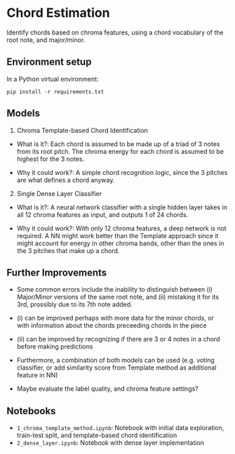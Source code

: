 # Chord Estimation

Identify chords based on chroma features, using a chord vocabulary of the root note, and major/minor.

## Environment setup
In a Python virtual environment:
```
pip install -r requirements.txt
```

## Models
1. Chroma Template-based Chord Identification

- What is it?: Each chord is assumed to be made up of a triad of 3 notes from its root pitch. The chroma energy for each chord is assumed to be highest for the 3 notes.

- Why it could work?: A simple chord recognition logic, since the 3 pitches are what defines a chord anyway.


2. Single Dense Layer Classifier
- What is it?: A neural network classifier with a single hidden layer takes in all 12 chroma features as input, and outputs 1 of 24 chords.

- Why it could work?: With only 12 chroma features, a deep network is not required. A NN might work better than the Template approach since it might account for energy in other chroma bands, other than the ones in the 3 pitches that make up a chord.


## Further Improvements
- Some common errors include the inability to distinguish between (i) Major/Minor versions of the same root note, and (ii) mistaking it for its 3rd, prossibly due to its 7th note added.

- (i) can be improved perhaps with more data for the minor chords, or with information about the chords preceeding chords in the piece
- (ii) can be improved by recognizing if there are 3 or 4 notes in a chord before making predictions
- Furthermore, a combination of both models can be used (e.g. voting classifier, or add similarity score from Template method as additional feature in NN)
- Maybe evaluate the label quality, and chroma feature settings?


## Notebooks
- `1_chroma_template_method.ipynb`: Notebook with initial data exploration, train-test split, and template-based chord identification
- `2_dense_layer.ipynb`: Notebook with dense layer implementation

